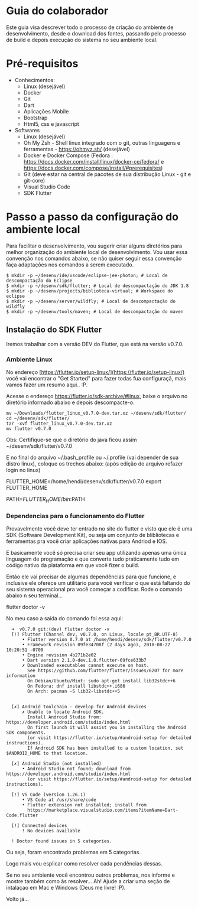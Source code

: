 # Guia do colaborador

Este guia visa descrever todo o processo de criação do ambiente de desenvolvimento, desde o download dos fontes, passando pelo processo de build e depois execução do sistema no seu ambiente local.

# Pré-requisitos

- Conhecimentos:
  - Linux (desejável)
  - Docker
  - Git
  - Dart
  - Aplicações Mobile
  - Bootstrap
  - Html5, css e javascript
- Softwares
  - Linux (desejável)
  - Oh My Zsh - Shell linux integrado com o git, outras linguagens e ferramentas - https://ohmyz.sh/ (desejável)
  - Docker e Docker Compose (Fedora : https://docs.docker.com/install/linux/docker-ce/fedora/ e https://docs.docker.com/compose/install/#prerequisites)
  - Git (deve estar na central de pacotes de sua distribução Linux - git e git-core)
  - Visual Studio Code
  - SDK Flutter


# Passo a passo da configuração do ambiente local

Para facilitar o desenvolvimento, vou sugerir criar alguns diretórios para melhor organização do ambiente local de desenvolvimento. Vou usar essa convenção nos comandos abaixo, se não quiser seguir essa convenção faça adaptações nos comandos a serem executado.

    $ mkdir -p ~/desenv/ide/vscode/eclipse-jee-photon; # Local de descompactação do Eclipse
    $ mkdir -p ~/desenv/sdk/flutter; # Local de descompactação do JDK 1.8
    $ mkdir -p ~/desenv/projects/biblioteca-virtual; # Workspace do eclipse
    $ mkdir -p ~/desenv/server/wildfly; # Local de descompactação do wildfly
    $ mkdir -p ~/desenv/tools/maven; # Local de descompactação do maven


## Instalação do SDK Flutter

Iremos trabalhar com a versão DEV do Flutter, que está na versão v0.7.0.

### Ambiente Linux

No endereço [https://flutter.io/setup-linux/](https://flutter.io/setup-linux/) você vai encontrar o "Get Started" para fazer todas fua configuraçã, mais vamos fazer um resumo aqui.. :P.

Acesse o endereço https://flutter.io/sdk-archive/#linux, baixe o arquivo no diretório informado abaixo e depois descompacte-o.

    mv ~/Downloads/flutter_linux_v0.7.0-dev.tar.xz ~/desenv/sdk/flutter/
    cd ~/desenv/sdk/flutter/
    tar -xvf flutter_linux_v0.7.0-dev.tar.xz
    mv flutter v0.7.0
    
Obs: Certifique-se que o diretório do java ficou assim ~/desenv/sdk/flutter/v0.7.0

E no final do arquivo ~/.bash_profile ou ~/.profile (vai depender de sua distro linux), coloque os trechos abaixo: (após edição do arquivo refazer login no linux)

  FLUTTER_HOME=/home/hendi/desenv/sdk/flutter/v0.7.0
  export FLUTTER_HOME

  PATH=$FLUTTER_HOME/bin:$PATH

### Dependencias para o funcionamento do Flutter

Provavelmente você deve ter entrado no site do flutter e visto que ele é uma SDK (Software Development Kit), ou seja um conjunto de blibliotecas e ferramentas pra você criar aplicações nativas para Andriod e IOS. 

E basicamente você só precisa criar seu app utilizando apenas uma única linguagem de programação e que converte tudo praticamente tudo em código nativo da plataforma em que você fizer o build.

Então ele vai precisar de algumas dependências para que funcione, e inclusive ele oferece um utilitário para você verificar o que está faltando do seu sistema operacional pra você começar a codificar. Rode o comando abaixo n seu terminal...

  flutter doctor -v

No meu caso a saída do comando foi essa aqui:

```
  ➜  v0.7.0 git:(dev) flutter doctor -v
  [!] Flutter (Channel dev, v0.7.0, on Linux, locale pt_BR.UTF-8)
      • Flutter version 0.7.0 at /home/hendi/desenv/sdk/flutter/v0.7.0
      • Framework revision 09fe34708f (2 days ago), 2018-08-22 10:20:51 -0700
      • Engine revision 4b271b2e02
      • Dart version 2.1.0-dev.1.0.flutter-69fce633b7
      ✗ Downloaded executables cannot execute on host.
        See https://github.com/flutter/flutter/issues/6207 for more information
        On Debian/Ubuntu/Mint: sudo apt-get install lib32stdc++6
        On Fedora: dnf install libstdc++.i686
        On Arch: pacman -S lib32-libstdc++5


  [✗] Android toolchain - develop for Android devices
      ✗ Unable to locate Android SDK.
        Install Android Studio from: https://developer.android.com/studio/index.html
        On first launch it will assist you in installing the Android SDK components.
        (or visit https://flutter.io/setup/#android-setup for detailed instructions).
        If Android SDK has been installed to a custom location, set $ANDROID_HOME to that location.

  [✗] Android Studio (not installed)
      • Android Studio not found; download from https://developer.android.com/studio/index.html
        (or visit https://flutter.io/setup/#android-setup for detailed instructions).

  [!] VS Code (version 1.26.1)
      • VS Code at /usr/share/code
      • Flutter extension not installed; install from
        https://marketplace.visualstudio.com/items?itemName=Dart-Code.flutter

  [!] Connected devices
      ! No devices available

  ! Doctor found issues in 5 categories.

```

Ou seja, foram encontrado problemas em 5 categorias.

Logo mais vou esplicar como resolver cada pendências dessas.

Se no seu ambiente você encontrou outros problemas, nos informe e mostre também como às resolver... Ah! Ajude a criar uma seção de intalaçao em Mac e Windows (Deus me livre! :P).


Volto já...
